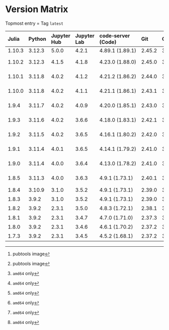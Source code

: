 # Version Matrix

Topmost entry = Tag `latest`

| Julia  | Python  | Jupyter Hub | Jupyter Lab | code‑server (Code) | Git    | Git LFS | Pandoc | CTAN date[^1] | Quarto[^1]  | Linux distro |
|:-------|:--------|:------------|:------------|:-------------------|:-------|:--------|:-------|:--------------|:------------|:-------------|
| 1.10.3 | 3.12.3  | 5.0.0       | 4.2.1       | 4.89.1 (1.89.1)    | 2.45.2 | 3.5.1   | 3.1.11 |               | 1.4.555     | Debian 12    |
| 1.10.2 | 3.12.3  | 4.1.5       | 4.1.8       | 4.23.0 (1.88.0)    | 2.45.0 | 3.5.1   | 3.1.11 | 2024-04-30    | 1.4.553     | Debian 12    |
| 1.10.1 | 3.11.8  | 4.0.2       | 4.1.2       | 4.21.2 (1.86.2)    | 2.44.0 | 3.4.1   | 3.1.11 | 2024-03-01    | 1.4.550     | Debian 12    |
| 1.10.0 | 3.11.8  | 4.0.2       | 4.1.1       | 4.21.1 (1.86.1)    | 2.43.1 | 3.4.1   | 3.1.11 | 2024-02-13    | 1.4.549     | Debian 12    |
| 1.9.4  | 3.11.7  | 4.0.2       | 4.0.9       | 4.20.0 (1.85.1)    | 2.43.0 | 3.4.1   | 3.1.1  | 2023-12-25    | 1.3.450     | Debian 12    |
| 1.9.3  | 3.11.6  | 4.0.2       | 3.6.6       | 4.18.0 (1.83.1)    | 2.42.1 | 3.4.0   | 3.1.1  | 2023-11-14    | 1.3.450     | Debian 12    |
| 1.9.2  | 3.11.5  | 4.0.2       | 3.6.5       | 4.16.1 (1.80.2)    | 2.42.0 | 3.4.0   | 3.1.1  | 2023-08-24    | 1.3.450     | Debian 12    |
| 1.9.1  | 3.11.4  | 4.0.1       | 3.6.5       | 4.14.1 (1.79.2)    | 2.41.0 | 3.3.0   | 3.1.1  | 2023-07-05    | 1.3.433     | Debian 12    |
| 1.9.0  | 3.11.4  | 4.0.0       | 3.6.4       | 4.13.0 (1.78.2)    | 2.41.0 | 3.3.0   | 3.1.1  | 2023-06-07    | 1.3.361     | Debian 11    |
| 1.8.5  | 3.11.3  | 4.0.0       | 3.6.3       | 4.9.1 (1.73.1)     | 2.40.1 | 3.3.0   | 3.1.1  | 2023-05-07    | 1.3.340     | Debian 11    |
| 1.8.4  | 3.10.9  | 3.1.0       | 3.5.2       | 4.9.1 (1.73.1)     | 2.39.0 | 3.3.0   | 2.19.2 | 2023‑01‑08    | 1.2.313[^2] | Debian 11    |
| 1.8.3  | 3.9.2   | 3.1.0       | 3.5.2       | 4.9.1 (1.73.1)     | 2.39.0 | 3.3.0   | 2.19.2 | 2022‑12‑23    | 1.2.280[^2] | Debian 11    |
| 1.8.2  | 3.9.2   | 2.3.1       | 3.5.0       | 4.8.3 (1.72.1)     | 2.38.1 | 3.2.0   | 2.19.2 | 2022‑11‑14    | 1.2.269[^2] | Debian 11    |
| 1.8.1  | 3.9.2   | 2.3.1       | 3.4.7       | 4.7.0 (1.71.0)     | 2.37.3 | 3.2.0   | 2.19.2 | 2022‑09‑29    | 1.1.251[^2] | Debian 11    |
| 1.8.0  | 3.9.2   | 2.3.1       | 3.4.6       | 4.6.1 (1.70.2)     | 2.37.2 | 3.2.0   | 2.19.2 | 2022‑09‑06    | 1.1.189[^2] | Debian 11    |
| 1.7.3  | 3.9.2   | 2.3.1       | 3.4.5       | 4.5.2 (1.68.1)     | 2.37.2 | 3.2.0   | 2.18   | 2022‑08‑17    | 1.0.38[^2]  | Debian 11    |

[^1]: pubtools image  
[^2]: `amd64` only

